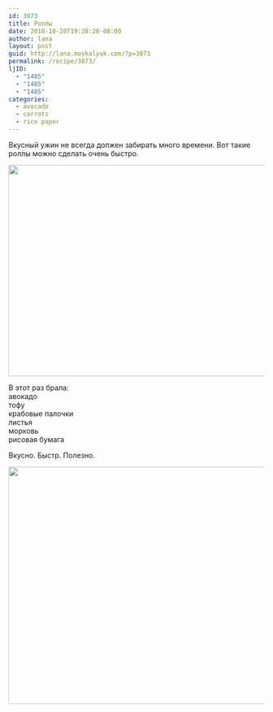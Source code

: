 ```yaml
---
id: 3073
title: Роллы
date: 2010-10-20T19:28:28-08:00
author: lana
layout: post
guid: http://lana.moskalyuk.com/?p=3073
permalink: /recipe/3073/
ljID:
  - "1485"
  - "1485"
  - "1485"
categories:
  - avocado
  - carrots
  - rice paper
---
```

Вкусный ужин не всегда должен забирать много времени. Вот такие роллы можно сделать очень быстро.

<img loading="lazy" class="alignnone" title="rolls" src="http://farm2.static.flickr.com/1046/5101304274_62359bec0a_z.jpg" alt="" width="640" height="416" /> 

В этот раз брала:  
авокадо  
тофу  
крабовые палочки  
листья  
морковь  
рисовая бумага

Вкусно. Быстр. Полезно.

<img loading="lazy" class="alignnone" title="rolls" src="http://farm2.static.flickr.com/1312/5101298844_b658f4a6f2_z.jpg" alt="" width="640" height="467" />